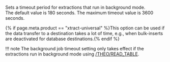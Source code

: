 
Sets a timeout period for extractions that run in background mode.<br>
The default value is 180 seconds. The maximum timeout value is 3600 seconds. 

{% if page.meta.product == "xtract-universal" %}This option can be used if the data transfer to a destination takes a lot of time, e.g., when bulk-inserts are deactivated for database destinations.{% endif %} 

!!! note 
	The background job timeout setting only takes effect if the extractions run in background mode using [/THEO/READ_TABLE](../setup-in-sap/custom-function-module-for-table-extraction.md).
